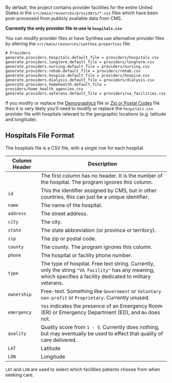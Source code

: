 By default, the project contains provider facilities for the entire United States in the `src/main/resources/providers/*.csv` files which have been post-processed from publicly available data from CMS.

**Currently the only provider file in use is `hospitals.csv`**

You can modify provider files or have Synthea use alternative provider files by altering the `src/main/resources/synthea.properties` file:

```properties
# Providers
generate.providers.hospitals.default_file = providers/hospitals.csv
generate.providers.longterm.default_file = providers/longterm.csv
generate.providers.nursing.default_file = providers/nursing.csv
generate.providers.rehab.default_file = providers/rehab.csv
generate.providers.hospice.default_file = providers/hospice.csv
generate.providers.dialysis.default_file = providers/dialysis.csv
generate.providers.homehealth.default_file = providers/home_health_agencies.csv
generate.providers.veterans.default_file = providers/va_facilities.csv
```

If you modify or replace the [Demographics](https://github.com/synthetichealth/synthea/wiki/Demographics-for-Other-Areas) file or [Zip or Postal Codes](https://github.com/synthetichealth/synthea/wiki/Zip-or-Postal-Codes) file then it is very likely you'll need to modify or replace the `hospitals.csv` provider file with hospitals relevant to the geographic locations (e.g. latitude and longitude).

## Hospitals File Format

The hospitals file is a CSV file, with a single row for each hospital.

Column Header | Description
--------------|------------
` ` | The first column has no header. It is the number of the hospital. The program ignores this column.
`id` | This the identifier assigned by CMS, but in other countries, this can just be a unique identifier.
`name` | The name of the hospital.
`address` | The street address.
`city` | The city.
`state` | The state abbreviation (or province or territory).
`zip` | The zip or postal code.
`county` | The county. The program ignores this column.
`phone` | The hospital or facility phone number.
`type` | The type of hospital. Free text string. Currently, only the string `"VA Facility"` has any meaning, which specifies a facility dedicated to military veterans.
`ownership` | Free-text. Something like `Government` or `Voluntary non-profit` or `Proprietary`. Currently unused.
`emergency` | `Yes` indicates the presence of an Emergency Room (ER) or Emergency Department (ED), and `No` does not.
`quality` | Quality score from `1 - 5`. Currently does nothing, but may eventually be used to effect that quality of care delivered.
`LAT` | Latitude
`LON` | Longitude

`LAT` and `LON` are used to select which facilities patients choose from when seeking care.
